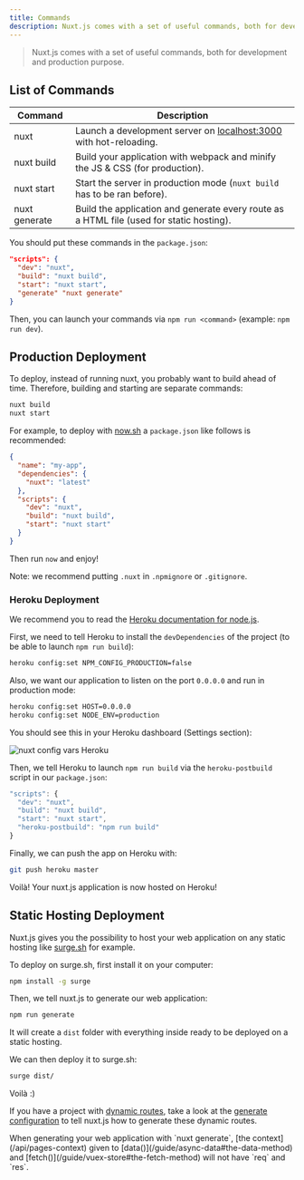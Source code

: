 ```yaml
---
title: Commands
description: Nuxt.js comes with a set of useful commands, both for development and production purpose.
---
```


> Nuxt.js comes with a set of useful commands, both for development and production purpose.

## List of Commands

| Command | Description |
|---------|-------------|
| nuxt | Launch a development server on [localhost:3000](http://localhost:3000) with hot-reloading. |
| nuxt build | Build your application with webpack and minify the JS & CSS (for production). |
| nuxt start | Start the server in production mode (`nuxt build` has to be ran before). |
| nuxt generate | Build the application and generate every route as a HTML file (used for static hosting). |

You should put these commands in the `package.json`:

```json
"scripts": {
  "dev": "nuxt",
  "build": "nuxt build",
  "start": "nuxt start",
  "generate" "nuxt generate"
}
```

Then, you can launch your commands via `npm run <command>` (example: `npm run dev`).

## Production Deployment

To deploy, instead of running nuxt, you probably want to build ahead of time. Therefore, building and starting are separate commands:

```bash
nuxt build
nuxt start
```

For example, to deploy with [now.sh](https://zeit.co/now) a `package.json` like follows is recommended:
```json
{
  "name": "my-app",
  "dependencies": {
    "nuxt": "latest"
  },
  "scripts": {
    "dev": "nuxt",
    "build": "nuxt build",
    "start": "nuxt start"
  }
}
```

Then run `now` and enjoy!

Note: we recommend putting `.nuxt` in `.npmignore` or `.gitignore`.

### Heroku Deployment

We recommend you to read the [Heroku documentation for node.js](https://devcenter.heroku.com/articles/nodejs-support).

First, we need to tell Heroku to install the `devDependencies` of the project (to be able to launch `npm run build`):
```bash
heroku config:set NPM_CONFIG_PRODUCTION=false
```

Also, we want our application to listen on the port `0.0.0.0` and run in production mode:
```bash
heroku config:set HOST=0.0.0.0
heroku config:set NODE_ENV=production
```

You should see this in your Heroku dashboard (Settings section):

![nuxt config vars Heroku](http://i.imgur.com/EEKl6aS.png)

Then, we tell Heroku to launch `npm run build` via the `heroku-postbuild` script in our `package.json`:
```js
"scripts": {
  "dev": "nuxt",
  "build": "nuxt build",
  "start": "nuxt start",
  "heroku-postbuild": "npm run build"
}
```

Finally, we can push the app on Heroku with:
```bash
git push heroku master
```

Voilà! Your nuxt.js application is now hosted on Heroku!

## Static Hosting Deployment

Nuxt.js gives you the possibility to host your web application on any static hosting like [surge.sh](https://surge.sh/) for example.

To deploy on surge.sh, first install it on your computer:
```bash
npm install -g surge
```

Then, we tell nuxt.js to generate our web application:

```bash
npm run generate
```

It will create a `dist` folder with everything inside ready to be deployed on a static hosting.

We can then deploy it to surge.sh:

```bash
surge dist/
```

Voilà :)

If you have a project with [dynamic routes](/guide/dynamic-routes), take a look at the [generate configuration](/api/configuration-generate) to tell nuxt.js how to generate these dynamic routes.

<div class="Alert">When generating your web application with `nuxt generate`, [the context](/api/pages-context) given to [data()](/guide/async-data#the-data-method) and [fetch()](/guide/vuex-store#the-fetch-method) will not have `req` and `res`.</div>
